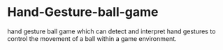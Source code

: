 # Hand-Gesture-ball-game
hand gesture ball game which can detect and interpret hand gestures to control the movement of a ball within a game environment. 
